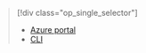 > [!div class="op_single_selector"]
> * [Azure portal](../articles/iot-edge/how-to-deploy-monitor.md)
> * [CLI](../articles/iot-edge/how-to-deploy-monitor-cli.md)

